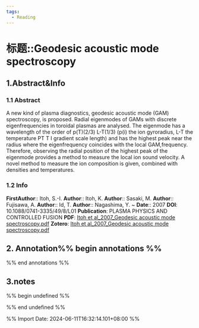 ```yaml
---
tags:
  - Reading
---
```

# 标题::Geodesic acoustic mode spectroscopy

## 1.Abstract&Info
### 1.1 Abstract
A new kind of plasma diagnostics, geodesic acoustic mode (GAM) spectroscopy, is proposed. Radial eigenmodes of GAMs with discrete eigenfrequencies in toroidal plasmas are analysed. The eigenmode has a wavelength of the order of p(T)(2/3) L-T(1/3) (p(i) the ion gyroradius, L-T the temperature PT T I gradient scale length) and has the highest peak near the radius where the eigenfrequency coincides with the local GAM,frequency. Therefore, observing the radial position of the highest peak of the eigenmode provides a method to measure the local ion sound velocity. A novel method to measure the ion composition is given, combined with densities and temperatures.

### 1.2 Info
**FirstAuthor**:: Itoh, S.-I. 
**Author**:: Itoh, K. 
**Author**:: Sasaki, M. 
**Author**:: Fujisawa, A. 
**Author**:: Id, T. 
**Author**:: Nagashima, Y. 
~
**Date**:: 2007
**DOI**: 10.1088/0741-3335/49/8/L01
**Publication**: PLASMA PHYSICS AND CONTROLLED FUSION
**PDF**: [Itoh et al_2007_Geodesic acoustic mode spectroscopy.pdf](file://E:\Zotero\storage\XKXZ22AQ\Itoh%20et%20al_2007_Geodesic%20acoustic%20mode%20spectroscopy.pdf)
**Zotero**: [Itoh et al_2007_Geodesic acoustic mode spectroscopy.pdf](zotero://select/library/items/XKXZ22AQ)


## 2. Annotation%% begin annotations %%


%% end annotations %%

## 3.notes
%% begin undefined %%


%% end undefined %%

%% Import Date: 2024-06-11T16:32:14.101+08:00 %%
